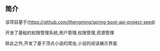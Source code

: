 
## 简介

该项目基于(https://github.com/lihengming/spring-boot-api-project-seed)

开发了基础的权限管理系统,用户管理,权限管理,资源管理

除此之外,开发了基于顶点小说的爬虫,小说的阅读展示界面

